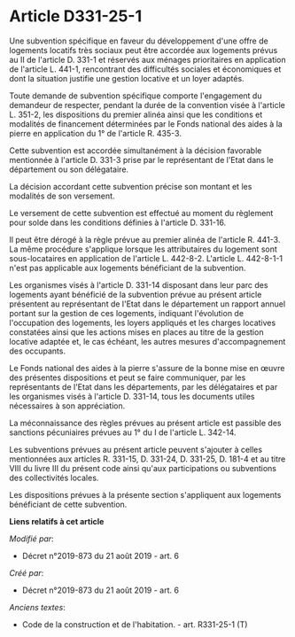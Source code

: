 # Article D331-25-1

Une subvention spécifique en faveur du développement d'une offre de logements locatifs très sociaux peut être accordée aux
logements prévus au II de l'article D. 331-1 et réservés aux ménages prioritaires en application de l'article L. 441-1,
rencontrant des difficultés sociales et économiques et dont la situation justifie une gestion locative et un loyer adaptés.

Toute demande de subvention spécifique comporte l'engagement du demandeur de respecter, pendant la durée de la convention
visée à l'article L. 351-2, les dispositions du premier alinéa ainsi que les conditions et modalités de financement
déterminées par le Fonds national des aides à la pierre en application du 1° de l'article R. 435-3.

Cette subvention est accordée simultanément à la décision favorable mentionnée à l'article D. 331-3 prise par le représentant
de l'Etat dans le département ou son délégataire.

La décision accordant cette subvention précise son montant et les modalités de son versement.

Le versement de cette subvention est effectué au moment du règlement pour solde dans les conditions définies à l'article D.
331-16.

Il peut être dérogé à la règle prévue au premier alinéa de l'article R. 441-3. La même procédure s'applique lorsque les
attributaires du logement sont sous-locataires en application de l'article L. 442-8-2. L'article L. 442-8-1-1 n'est pas
applicable aux logements bénéficiant de la subvention.

Les organismes visés à l'article D. 331-14 disposant dans leur parc des logements ayant bénéficié de la subvention prévue au
présent article présentent au représentant de l'Etat dans le département un rapport annuel portant sur la gestion de ces
logements, indiquant l'évolution de l'occupation des logements, les loyers appliqués et les charges locatives constatées
ainsi que les actions mises en places au titre de la gestion locative adaptée et, le cas échéant, les autres mesures
d'accompagnement des occupants.

Le Fonds national des aides à la pierre s'assure de la bonne mise en œuvre des présentes dispositions et peut se faire
communiquer, par les représentants de l'Etat dans les départements, par les délégataires et par les organismes visés à
l'article D. 331-14, tous les documents utiles nécessaires à son appréciation.

La méconnaissance des règles prévues au présent article est passible des sanctions pécuniaires prévues au 1° du I de
l'article L. 342-14.

Les subventions prévues au présent article peuvent s'ajouter à celles mentionnées aux articles R. 331-15, D. 331-24, D.
331-25, D. 181-4 et au titre VIII du livre III du présent code ainsi qu'aux participations ou subventions des collectivités
locales.

Les dispositions prévues à la présente section s'appliquent aux logements bénéficiant de cette subvention.

**Liens relatifs à cet article**

_Modifié par_:

  - Décret n°2019-873 du 21 août 2019 - art. 6

_Créé par_:

  - Décret n°2019-873 du 21 août 2019 - art. 6

_Anciens textes_:

  - Code de la construction et de l'habitation. - art. R331-25-1 (T)
